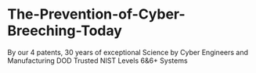 # The-Prevention-of-Cyber-Breeching-Today
By our 4 patents, 30 years of exceptional Science by Cyber Engineers and Manufacturing DOD Trusted NIST Levels 6&amp;6+ Systems
